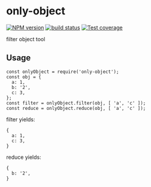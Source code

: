 # only-object

[![NPM version][npm-image]][npm-url]
[![build status][travis-image]][travis-url]
[![Test coverage][codecov-image]][codecov-url]

[npm-image]: https://img.shields.io/npm/v/only-object.svg?style=flat-square
[npm-url]: https://npmjs.org/package/only-object
[travis-image]: https://img.shields.io/travis/Mayness/only-object.svg
[travis-url]: https://travis-ci.org/Mayness/only-object
[codecov-image]: https://img.shields.io/codecov/c/github/Mayness/only-object.svg?style=flat-square
[codecov-url]: https://codecov.io/github/Mayness/only-object?branch=master

filter object tool

## Usage

```
const onlyObject = require('only-object');
const obj = {
  a: 1,
  b: '2',
  c: 3,
};
const filter = onlyObject.filter(obj, [ 'a', 'c' ]);
const reduce = onlyObject.reduce(obj, [ 'a', 'c' ]);
```

filter yields:
```
{
  a: 1,
  c: 3,
}
```


reduce yields:
```
{
  b: '2',
}
```